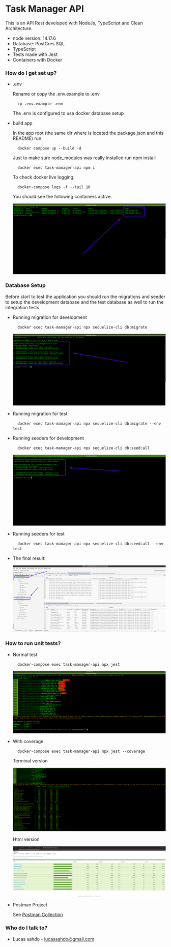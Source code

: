 # Task Manager API #

This is an API Rest developed with NodeJs, TypeScript and Clean Architecture.

* node version: 14.17.6
* Database: PostGres SQL
* TypeScript
* Tests made with Jest
* Containers with Docker

### How do I get set up? ###

* .env
  
  Rename or copy the .env.example to .env

        cp .env.example .env

  The .env is configured to use docker database setup

* build app

    In the app root (the same dir where is located the package.json and this README) run:

        docker compose up --build -d

    Just to make sure node_modules was really installed run npm install

        docker exec task-manager-api npm i

    To check docker live logging:

        docker-compose logs -f --tail 10
    
    You should see the following containers active:

    ![alt text](./docs/dockerps.png)


### Database Setup ###

Before start to test the application you should run the migrations and seeder to setup the development database and the test database as well to run the integration tests

* Running migration for development 
        
        docker exec task-manager-api npx sequelize-cli db:migrate

    ![alt text](./docs/migration.png)

* Running migration for test

        docker exec task-manager-api npx sequelize-cli db:migrate --env test

* Running seeders for development 
        
        docker exec task-manager-api npx sequelize-cli db:seed:all

    ![alt text](./docs/seed.png)

* Running seeders for test

        docker exec task-manager-api npx sequelize-cli db:seed:all --env test

* The final result:
  
    ![alt text](./docs/database.png)

### How to run unit tests? ###

* Normal test  
        
        docker-compose exec task-manager-api npx jest

    ![alt text](./docs/tests.png)

* With coverage

        docker-compose exec task-manager-api npx jest --coverage
    
    Terminal version

    ![alt text](./docs/tests-coverage.png)

    Html version

    ![alt text](./docs/tests-coverage-html.png)

* Postman Project

    See [Postman Collection](.docs/collection.json)
  
### Who do I talk to? ###

* Lucas sahdo - lucassahdo@gmail.com